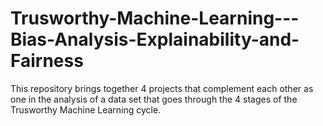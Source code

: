 # Trusworthy-Machine-Learning---Bias-Analysis-Explainability-and-Fairness
This repository brings together 4 projects that complement each other as one in the analysis of a data set that goes through the 4 stages of the Trusworthy Machine Learning cycle.
